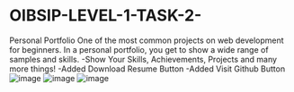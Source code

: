 # OIBSIP-LEVEL-1-TASK-2-
Personal Portfolio
One of the most common projects on web development for beginners. In a personal portfolio, you get to show a wide range of samples and skills.
-Show Your Skills, Achievements, Projects and many more things!
-Added Download Resume Button
-Added Visit Github Button
![image](https://github.com/iamtheamit/OIBSIP-LEVEL-1-TASK-2-/assets/139254857/ed5a3872-dffa-41ce-ace9-5a3475edd163)
![image](https://github.com/iamtheamit/OIBSIP-LEVEL-1-TASK-2-/assets/139254857/04e83a29-5750-4e85-a66a-f5b4673df2de)
![image](https://github.com/iamtheamit/OIBSIP-LEVEL-1-TASK-2-/assets/139254857/1a6da12a-1c3c-4ca8-a5b1-ac1387def922)

